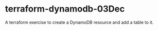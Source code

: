 # terraform-dynamodb-03Dec

A terraform exercise to create a DynamoDB resource and add a table to it.
